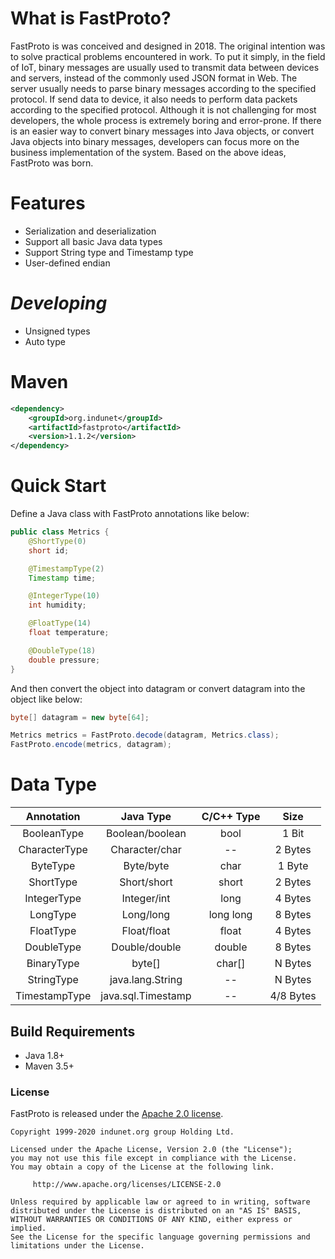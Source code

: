 # What is FastProto?

FastProto is was conceived and designed in 2018. The original intention was to solve practical problems encountered in work. To put it simply, in the field of IoT, binary messages are usually used to transmit data between devices and servers, instead of the commonly used JSON format in Web. The server usually needs to parse binary messages according to the specified protocol. If send data to device, it also needs to perform data packets according to the specified protocol. Although it is not challenging for most developers, the whole process is extremely boring and error-prone. If there is an easier way to convert binary messages into Java objects, or convert Java objects into binary messages, developers can focus more on the business implementation of the system. Based on the above ideas, FastProto was born.

# Features
* Serialization and deserialization
* Support all basic Java data types
* Support String type and Timestamp type
* User-defined endian

# *Developing*
* Unsigned types
* Auto type

# Maven
```xml
<dependency>
    <groupId>org.indunet</groupId>
    <artifactId>fastproto</artifactId>
    <version>1.1.2</version>
</dependency>
```

# Quick Start
Define a Java class with FastProto annotations like below:
```java
public class Metrics {
    @ShortType(0)
    short id;

    @TimestampType(2)
    Timestamp time;

    @IntegerType(10)
    int humidity;

    @FloatType(14)
    float temperature;

    @DoubleType(18)
    double pressure;
}
```
And then convert the object into datagram or convert datagram into the object like below:
```java
byte[] datagram = new byte[64];

Metrics metrics = FastProto.decode(datagram, Metrics.class);
FastProto.encode(metrics, datagram);
```

# Data Type
|Annotation|Java Type|C/C++ Type|Size| 
|:----:|:----:|:----:|:----:|
|BooleanType|Boolean/boolean|bool|1 Bit|
|CharacterType|Character/char|--|2 Bytes|
|ByteType|Byte/byte|char|1 Byte|
|ShortType|Short/short|short|2 Bytes|
|IntegerType|Integer/int|long|4 Bytes|
|LongType|Long/long|long long|8 Bytes|
|FloatType|Float/float|float|4 Bytes|
|DoubleType|Double/double|double|8 Bytes|
|BinaryType|byte[]|char[]|N Bytes|
|StringType|java.lang.String|--|N Bytes|
|TimestampType|java.sql.Timestamp|--|4/8 Bytes|


## Build Requirements
* Java 1.8+
* Maven 3.5+

### License

FastProto is released under the [Apache 2.0 license](license.txt).

```
Copyright 1999-2020 indunet.org group Holding Ltd.

Licensed under the Apache License, Version 2.0 (the "License");
you may not use this file except in compliance with the License.
You may obtain a copy of the License at the following link.

     http://www.apache.org/licenses/LICENSE-2.0

Unless required by applicable law or agreed to in writing, software
distributed under the License is distributed on an "AS IS" BASIS,
WITHOUT WARRANTIES OR CONDITIONS OF ANY KIND, either express or implied.
See the License for the specific language governing permissions and
limitations under the License.